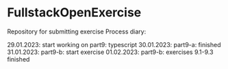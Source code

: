 # FullstackOpenExercise
Repository for submitting exercise
Process diary:

29.01.2023: start working on part9: typescript
30.01.2023: part9-a: finished
31.01.2023: part9-b: start exercise
01.02.2023: part9-b: exercises 9.1-9.3 finished
